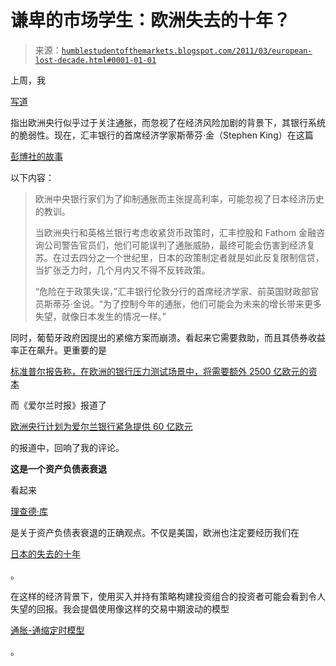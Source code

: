 <!--yml

category: 未分类

date: 2024-05-18 04:21:49

-->

# 谦卑的市场学生：欧洲失去的十年？

> 来源：[`humblestudentofthemarkets.blogspot.com/2011/03/european-lost-decade.html#0001-01-01`](https://humblestudentofthemarkets.blogspot.com/2011/03/european-lost-decade.html#0001-01-01)

上周，我

[写道](http://humblestudentofthemarkets.blogspot.com/2011/03/pending-earthquake-in-europe.html)

指出欧洲央行似乎过于关注通胀，而忽视了在经济风险加剧的背景下，其银行系统的脆弱性。现在，汇丰银行的首席经济学家斯蒂芬·金（Stephen King）在这篇

[彭博社的故事](http://www.bloomberg.com/news/2011-03-25/trichet-king-haunted-by-bank-of-japan-s-lost-decade-interest-rate-error.html)

以下内容：

> 欧洲中央银行家们为了抑制通胀而主张提高利率，可能忽视了日本经济历史的教训。
> 
> 当欧洲央行和英格兰银行考虑收紧货币政策时，汇丰控股和 Fathom 金融咨询公司警告官员们，他们可能误判了通胀威胁，最终可能会伤害到经济复苏。在过去四分之一个世纪里，日本的政策制定者就是如此反复限制信贷，当扩张乏力时，几个月内又不得不反转政策。
> 
> “危险在于政策失误，”汇丰银行伦敦分行的首席经济学家、前英国财政部官员斯蒂芬·金说。“为了控制今年的通胀，他们可能会为未来的增长带来更多失望，就像日本发生的情况一样。”

同时，葡萄牙政府因提出的紧缩方案而崩溃。看起来它需要救助，而且其债券收益率正在飙升。更重要的是

[标准普尔报告称，在欧洲的银行压力测试场景中，将需要额外 2500 亿欧元的资本](http://www.bloomberg.com/news/2011-03-23/europe-s-banks-would-need-355-billion-in-s-p-stress-scenario.html)

而《爱尔兰时报》报道了

[欧洲央行计划为爱尔兰银行紧急提供 60 亿欧元](http://www.irishtimes.com/newspaper/frontpage/2011/0326/1224293138407.html?sms_ss=twitter&at_xt=4d8dc1b95462d381%2C0)

的报道中，回响了我的评论。

**这是一个资产负债表衰退**

看起来

[理查德·库](http://welling.weedenco.com/(X(1)S(aovgqj45f3o2db454ywwmh45))/default.aspx?menugroup=reprint&AspxAutoDetectCookieSupport=1)

是关于资产负债表衰退的正确观点。不仅是美国，欧洲也注定要经历我们在

[日本的失去的十年](http://www.businessinsider.com/japan-market-and-tightening)

。

在这样的经济背景下，使用买入并持有策略构建投资组合的投资者可能会看到令人失望的回报。我会提倡使用像这样的交易中期波动的模型

[通胀-通缩定时模型](http://www.qwestfunds.com/publications/newsletters_pdf/newsletter_november_2009.pdf)

。
